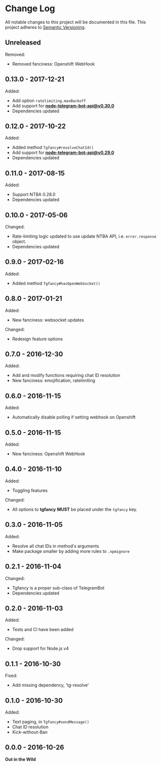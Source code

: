 # Change Log

All notable changes to this project will be documented in this file.
This project adheres to [Semantic Versioning](http://semver.org/).


## Unreleased

Removed:

* Removed fanciness: Openshift WebHook


## 0.13.0 - 2017-12-21

Added:

* Add option `ratelimiting.maxBackoff`
* Add support for **node-telegram-bot-api@v0.30.0**
* Dependencies updated


## 0.12.0 - 2017-10-22

Added:

* Added method `Tgfancy#resolveChatId()`
* Add support for **node-telegram-bot-api@v0.29.0**
* Dependencies updated


## 0.11.0 - 2017-08-15

Added:

* Support NTBA 0.28.0
* Dependencies updated


## 0.10.0 - 2017-05-06

Changed:

* Rate-limiting logic updated to use update NTBA API, i.e. `error.response`
  object.
* Dependencies updated


## 0.9.0 - 2017-02-16

Added:

* Added method `Tgfancy#hasOpenWebSocket()`


## 0.8.0 - 2017-01-21

Added:

* New fanciness: websocket updates

Changed:

* Redesign feature options


## 0.7.0 - 2016-12-30

Added:

* Add and modify functions requiring chat ID resolution
* New fanciness: emojification, ratelimiting


## 0.6.0 - 2016-11-15

Added:

* Automatically disable polling if setting webhook on Openshift


## 0.5.0 - 2016-11-15

Added:

* New fanciness: Openshift WebHook


## 0.4.0 - 2016-11-10

Added:

* Toggling features

Changed:

* All options to **tgfancy** **MUST** be placed under the `tgfancy` key.


## 0.3.0 - 2016-11-05

Added:

* Resolve all chat IDs in method's arguments
* Make package smaller by adding more rules to `.npmignore`


## 0.2.1 - 2016-11-04

Changed:

* Tgfancy is a proper sub-class of TelegramBot
* Dependencies updated


## 0.2.0 - 2016-11-03

Added:

* Tests and CI have been added


Changed:

* Drop support for Node.js v4


## 0.1.1 - 2016-10-30

Fixed:

* Add missing dependency, 'tg-resolve'


## 0.1.0 - 2016-10-30

Added:

* Text paging, in `Tgfancy#sendMessage()`
* Chat ID resolution
* Kick-without-Ban


## 0.0.0 - 2016-10-26

**Out in the Wild**
